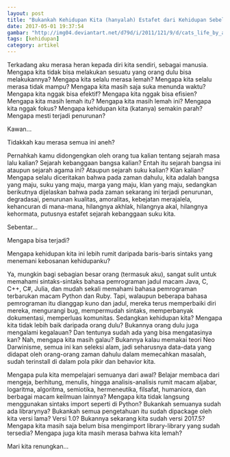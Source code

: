 ```yaml
---
layout: post
title: "Bukankah Kehidupan Kita (hanyalah) Estafet dari Kehidupan Sebelumnya?"
date: 2017-05-01 19:37:54
gambar: "http://img04.deviantart.net/d79d/i/2011/121/9/d/cats_life_by_apofiss-d3fb1qw.jpg"
tags: [kehidupan]
category: artikel
---
```


Terkadang aku merasa heran kepada diri kita sendiri, sebagai manusia. Mengapa kita tidak bisa melakukan sesuatu yang orang dulu bisa melakukannya? Mengapa kita selalu merasa lemah? Mengapa kita selalu merasa tidak mampu? Mengapa kita masih saja suka menunda waktu? Mengapa kita nggak bisa efektif? Mengapa kita nggak bisa efisien? Mengapa kita masih lemah itu? Mengapa kita masih lemah ini? Mengapa kita nggak fokus? Mengapa kehidupan kita (katanya) semakin parah? Mengapa mesti terjadi penurunan?

Kawan...

Tidakkah kau merasa semua ini aneh?

Pernahkah kamu didongengkan oleh orang tua kalian tentang sejarah masa lalu kalian? Sejarah kebanggaan bangsa kalian? Entah itu sejarah bangsa ini ataupun sejarah agama ini? Ataupun sejarah suku kalian? Klan kalian? Mengapa selalu diceritakan bahwa pada zaman dahulu, kita adalah bangsa yang maju, suku yang maju, marga yang maju, klan yang maju, sedangkan berikutnya dijelaskan bahwa pada zaman sekarang ini terjadi penurunan, degradasai, penurunan kualitas, amoralitas, kebejatan merajalela, kehancuran di mana-mana, hilangnya akhlak, hilangnya akal, hilangnya kehormata, putusnya estafet sejarah kebanggaan suku kita.

Sebentar...

Mengapa bisa terjadi?

Mengapa kehidupan kita ini lebih rumit daripada baris-baris sintaks yang menemani kebosanan kehidupanku?

Ya, mungkin bagi sebagian besar orang (termasuk aku), sangat sulit untuk memahami sintaks-sintaks bahasa pemrograman jadul macam Java, C, C++, C#, Julia, dan mudah sekali memahami bahasa pemrograman terbarukan macam Python dan Ruby. Tapi, walaupun beberapa bahasa pemrograman itu dianggap kuno dan jadul, mereka terus memperbaiki diri mereka, mengurangi bug, mempermudah sintaks, memperbanyak dokumentasi, memperluas komunitas. Sedangkan kehidupan kita? Mengapa kita tidak lebih baik daripada orang dulu? Bukannya orang dulu juga mengalami kegalauan? Dan tentunya sudah ada yang bisa mengatasinya kan? Nah, mengapa kita masih galau? Bukannya kalau memakai teori Neo Darwinisme, semua ini kan seleksi alam, jadi seharusnya data-data yang didapat oleh orang-orang zaman dahulu dalam memecahkan masalah, sudah terinstall di dalam pola pikir dan behavior kita.

Mengapa pula kita mempelajari semuanya dari awal? Belajar membaca dari mengeja, berhitung, menulis, hingga analisis-analisis rumit macam aljabar, logaritma, algoritma, semiotika, hermeneutika, filsafat, humaniora, dan berbagai macam keilmuan lainnya? Mengapa kita tidak langsung menggunakan sintaks import seperti di Python? Bukankah semuanya sudah ada librarynya? Bukankah semua pengetahuan itu sudah dipackage oleh kita versi lama? Versi 1.0? Bukannya sekarang kita sudah versi 2017.5? Mengapa kita masih saja belum bisa mengimport library-library yang sudah tersedia? Mengapa juga kita masih merasa bahwa kita lemah?

Mari kita renungkan...




